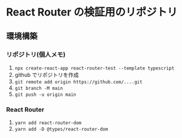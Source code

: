 # React Router の検証用のリポジトリ

## 環境構築

### リポジトリ(個人メモ)

1. `npx create-react-app react-router-test --template typescript`
2. github でリポジトリを作成
3. `git remote add origin https://github.com/....git`
4. `git branch -M main`
5. `git push -u origin main`

### React Router

1. `yarn add react-router-dom`
2. `yarn add -D @types/react-router-dom`
